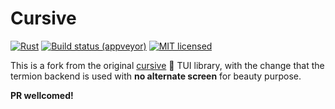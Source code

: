 # Cursive

[![Rust](https://github.com/pinyu1618/cursive/actions/workflows/rust.yml/badge.svg?branch=main)](https://github.com/pinyu1618/cursive/actions/workflows/rust.yml)
[![Build status (appveyor)](https://ci.appveyor.com/api/projects/status/uk5pww718jsp5x2l/branch/main?svg=true)](https://ci.appveyor.com/project/pinyu1618/cursive/branch/main)
[![MIT licensed](https://img.shields.io/badge/license-MIT-blue.svg)](./LICENSE)

This is a fork from the original [cursive](https://github.com/gyscos/cursive) 🧡 TUI library, with the change that the termion backend is used with **no alternate screen** for beauty purpose.

**PR wellcomed!**
